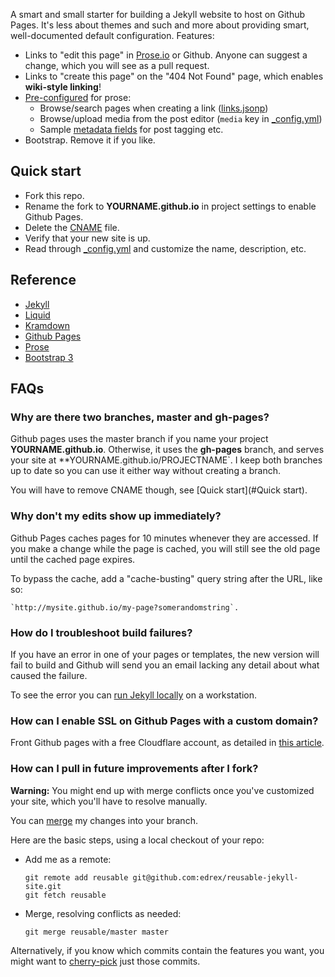 A smart and small starter for building a Jekyll website to host on Github Pages. It's less about themes and such and more about providing smart, well-documented default configuration. Features:

 - Links to "edit this page" in [Prose.io](http://prose.io) or Github. Anyone can suggest a change, which you will see as a pull request. 
 - Links to "create this page" on the "404 Not Found" page, which enables **wiki-style linking**!
 - [Pre-configured](https://github.com/prose/prose/wiki/Prose-Configuration) for prose:
   - Browse/search pages when creating a link ([links.jsonp](links.jsonp))
   - Browse/upload media from the post editor (`media` key in [_config.yml](_config.yml))
   - Sample [metadata fields](https://github.com/prose/prose/wiki/Prose-Configuration#metadata-configuration) for post tagging etc.
 - Bootstrap. Remove it if you like.

## Quick start

 - Fork this repo.
 - Rename the fork to **YOURNAME.github.io** in project settings to enable Github Pages.
 - Delete the [CNAME](CNAME) file.
 - Verify that your new site is up.
 - Read through [_config.yml](_config.yml) and customize the name, description, etc.
 
## Reference

   - [Jekyll](http://jekyllrb.com/docs/home/)
   - [Liquid](https://github.com/Shopify/liquid/wiki/Liquid-for-Designers)
   - [Kramdown](http://kramdown.gettalong.org/converter/html.html)
   - [Github Pages](https://help.github.com/articles/using-jekyll-with-pages)
   - [Prose](https://github.com/prose/prose/wiki/Getting-Started)
   - [Bootstrap 3](http://getbootstrap.com/)

## FAQs

### Why are there two branches, master and gh-pages?

Github pages uses the master branch if you name your project **YOURNAME.github.io**. Otherwise, it uses the **gh-pages** branch, and serves your site at **YOURNAME.github.io/PROJECTNAME`. I keep both branches up to date so you can use it either way without creating a branch.

You will have to remove CNAME though, see [Quick start](#Quick start).

### Why don't my edits show up immediately?

Github Pages caches pages for 10 minutes whenever they are accessed. If you make a change while the page is cached, you will still see the old page until the cached page expires.

To bypass the cache, add a "cache-busting" query string after the URL, like so: 

    `http://mysite.github.io/my-page?somerandomstring`.

### How do I troubleshoot build failures?

If you have an error in one of your pages or templates, the new version will fail to build and Github will send you an email lacking any detail about what caused the failure. 

To see the error you can [run Jekyll locally](http://jekyllrb.com/docs/quickstart/) on a workstation.

### How can I enable SSL on Github Pages with a custom domain?

Front Github pages with a free Cloudflare account, as detailed in [this article](https://www.benburwell.com/posts/configuring-cloudflare-universal-ssl/).

### How can I pull in future improvements after I fork?

**Warning:** You might end up with merge conflicts once you've customized your site, which you'll have to resolve manually.

You can [merge](http://git-scm.com/book/en/Git-Branching-Basic-Branching-and-Merging) my changes into your branch.

Here are the basic steps, using a local checkout of your repo:

* Add me as a remote:

  ```
  git remote add reusable git@github.com:edrex/reusable-jekyll-site.git
  git fetch reusable
  ```

* Merge, resolving conflicts as needed:
  
  ```
  git merge reusable/master master
  ```

Alternatively, if you know which commits contain the features you want, you might want to [cherry-pick](http://git-scm.com/docs/git-cherry-pick) just those commits.
